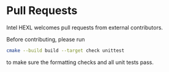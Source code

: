 # Pull Requests

Intel HEXL welcomes pull requests from external contributors.

Before contributing, please run
```bash
cmake --build build --target check unittest
```
to make sure the formatting checks and all unit tests pass.
